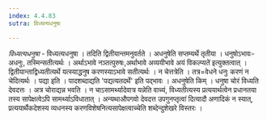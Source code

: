 ```yaml
---
index: 4.4.83
sutra: विध्यत्यधनुषा

---
```

_विध्यत्यधनुषा_ - विध्यत्यधनुषा । तदिति द्वितीयान्तमनुवर्तते । अधनुषेति सप्तम्यर्थे तृतीया । धनुषोऽभावः-अधनुः, तस्मिन्सतीत्यर्थः । अर्थाऽभावे नञ्तत्पुरुषः,अर्थाभावे अव्ययीभावे अयं विकल्प्यते॑ इत्युक्तत्वात् । द्वितीयान्ताद्विध्यतीत्यर्थे यत्स्याद्धनुष करणस्याऽभावे सतीत्यर्थः । न चेत्तत्रेति । तत्र=वेधने धनुः करणं न चेदित्यर्थः । पद्या इति । पादशब्दाद्यति 'पद्यत्यतदर्थे' इति पद्भावः । अधनुषेति किम्  । धनुषा चोरं विध्यति देवदत्तः । अत्र चोराद्यन्न भवति । न चाऽसामर्थ्यादेवात्र यन्नेति वाच्यं, विध्यतीत्यस्य प्रत्ययार्थत्वेन प्रधानतया तस्य सापेक्षत्वेऽपि सामर्थ्याऽविधातात् । अन्यथाऔपगवो देवदत्त उपगुनप्तृत्वा॑ दित्यादौ अणादिकं न स्यात्, प्रत्ययार्थैकदेशस्य व्यधनस्य करणविशेषनित्यसापेक्षत्वाच्चेति शब्देन्दुशेखरे विस्तरः । 